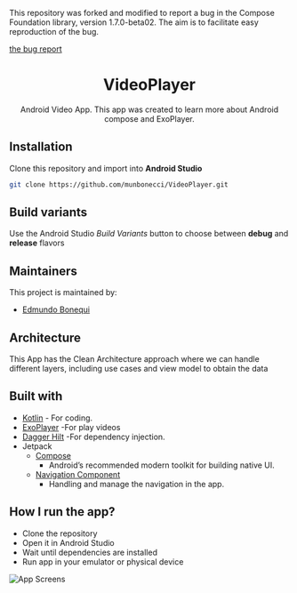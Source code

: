 <p>This repository was forked and modified to report a bug in the Compose Foundation library, version 1.7.0-beta02. The aim is to facilitate easy reproduction of the bug.</p>

[the bug report](https://issuetracker.google.com/issues/350528367)


<h1 align="center">VideoPlayer</h1> 

<p align="center">
Android Video App. This app was created to learn more about Android compose and ExoPlayer.
</p>

## Installation

Clone this repository and import into **Android Studio**

```bash
git clone https://github.com/munbonecci/VideoPlayer.git
```

## Build variants

Use the Android Studio *Build Variants* button to choose between **debug** and **release**
flavors

## Maintainers

This project is maintained by:

* [Edmundo Bonequi](http://github.com/munbonecci)

## Architecture

This App has the Clean Architecture approach where we can handle different layers,
including use cases and view model to obtain the data

## Built with

- [Kotlin](https://kotlinlang.org/) - For coding.
- [ExoPlayer](https://developer.android.com/guide/topics/media/exoplayer) -For play videos
- [Dagger Hilt](https://developer.android.com/training/dependency-injection/hilt-android) -For
    dependency injection.
- Jetpack
    - [Compose](https://developer.android.com/jetpack/compose?gclid=CjwKCAiAzKqdBhAnEiwAePEjkkbfP8b_r6c57F3jtdwOjxWpBbNOXVmpSnAUu4HKCid7KtSvfiiYeRoC1wYQAvD_BwE&gclsrc=aw.ds)
        - Android’s recommended modern toolkit for building native UI.
  - [Navigation Component](https://developer.android.com/guide/navigation/navigation-getting-started)
      - Handling and manage the navigation in the app.

## How I run the app?

- Clone the repository
- Open it in Android Studio
- Wait until dependencies are installed
- Run app in your emulator or physical device

![App Screens](app/app-image.png)
